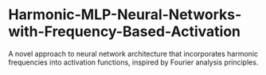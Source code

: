 # Harmonic-MLP-Neural-Networks-with-Frequency-Based-Activation
A novel approach to neural network architecture that incorporates harmonic frequencies into activation functions, inspired by Fourier analysis principles.
